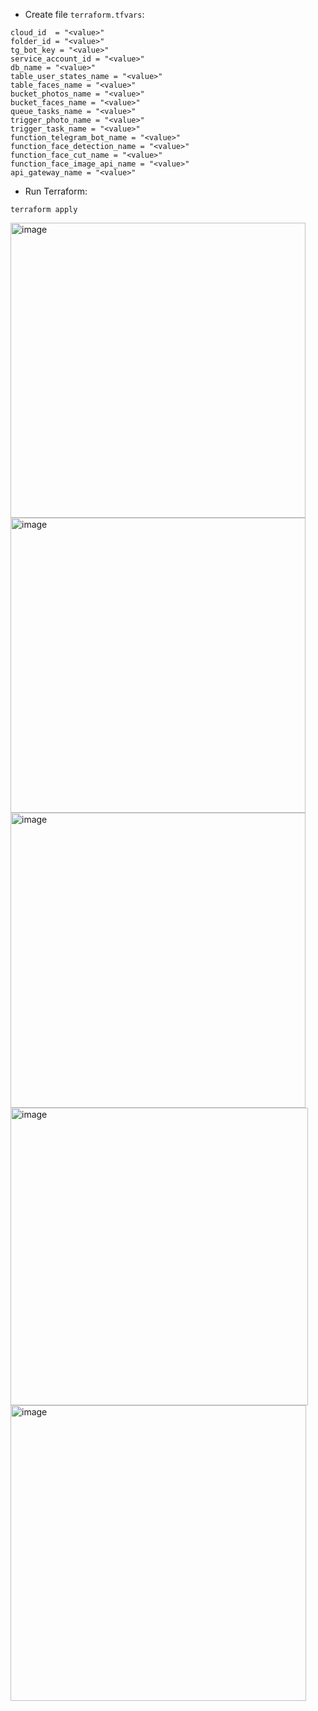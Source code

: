 - Create file `terraform.tfvars`:
```
cloud_id  = "<value>"
folder_id = "<value>"
tg_bot_key = "<value>"
service_account_id = "<value>"
db_name = "<value>"
table_user_states_name = "<value>"
table_faces_name = "<value>"
bucket_photos_name = "<value>"
bucket_faces_name = "<value>"
queue_tasks_name = "<value>"
trigger_photo_name = "<value>"
trigger_task_name = "<value>"
function_telegram_bot_name = "<value>"
function_face_detection_name = "<value>"
function_face_cut_name = "<value>"
function_face_image_api_name = "<value>"
api_gateway_name = "<value>"
```

- Run Terraform:
```
terraform apply
```

<img width="472" alt="image" src="https://github.com/user-attachments/assets/511d850b-c3ef-497c-a356-7a4591cea618" />
<br>
<img width="472" alt="image" src="https://github.com/user-attachments/assets/26590f34-04d1-4ccd-8c51-be464b0d7217" />
<br>
<img width="472" alt="image" src="https://github.com/user-attachments/assets/f69a929f-de5e-4ea6-9ef5-dcb609dc4215" />
<br>
<img width="476" alt="image" src="https://github.com/user-attachments/assets/b1c6e23c-9931-46c0-8952-94d042d2a122" />
<br>
<img width="473" alt="image" src="https://github.com/user-attachments/assets/f9530175-aee0-46a7-a6a8-e69df4d385f7" />
